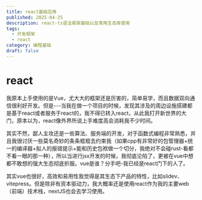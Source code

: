```yaml
---
title: react基础应用
published: 2025-04-25
description: react-ts语法框架基础以及常用生态库使用
tags:
  - 开发框架
  - react
category: 编程基础
draft: false
---
```


# react

我原本上手使用的是Vue，尤大大的框架还是厉害的，简单易学，而且数据双向通信很利好开发。但是---当我在做一个项目的时候，发现其涉及的周边设施搭建都是基于react或者服务于react的，我不得已转入react，从此我打开新世界的大门，原本以为，react像外界所说上手难度高会消耗我不少时间。

其实不然，鄙人主攻还是一些算法、服务端的开发，对于函数式编程非常熟悉，并且我很讨厌一些莫名奇妙的条条框框去约束我（如果cpp有非常好的包管理器+统一的编译器+拟人的报错提示+能和历史包袱做一个切分，我绝对不会碰rust-看都不看一眼的那一种），所以当进行jsx开发的时候，我彻底沦陷了，更被在vue中想都不敢想的强大生态彻底折服。vue是谁？分手吧-我已经是react门下的人了。

其实vue也很好，高效和易用性我觉得是其生态下产品的特性，比如slidev、vitepress。但是除非有资本驱动力，我大概率还是使用react作为我的主要web（前端）技术栈，nextJS也会去学习使用。

